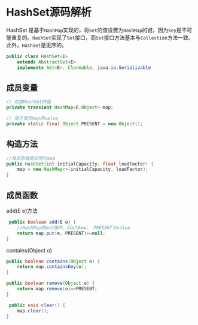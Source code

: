 # HashSet源码解析

HashSet 是基于`HashMap`实现的，将`Set`的值设置为`HashMap`的键，因为`key`是不可能重复的。`HashSet`实现了`Set`接口，而`Set`接口方法基本与`Collection`方法一致。此外，`HashSet`是无序的。

```java
public class HashSet<E>
    extends AbstractSet<E>
    implements Set<E>, Cloneable, java.io.Serializable
```

## 成员变量

```java
// 存放HashSet的值
private transient HashMap<E,Object> map;

// 用于填充map的value
private static final Object PRESENT = new Object();
```

## 构造方法

```java
//其实质就是实例化map
public HashSet(int initialCapacity, float loadFactor) {
    map = new HashMap<>(initialCapacity, loadFactor);
}
```

## 成员函数

add(E e)方法

```java
 public boolean add(E e) {
    //HashMap的put操作，以e为key， PRESENT为value
    return map.put(e, PRESENT)==null;
}
```

contains(Object o)

```java
public boolean contains(Object o) {
    return map.containsKey(o);
}

public boolean remove(Object o) {
    return map.remove(o)==PRESENT;
}

 public void clear() {
    map.clear();
}
```


​    
​    
​    

